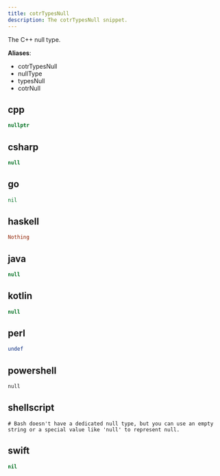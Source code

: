 ```yaml
---
title: cotrTypesNull
description: The cotrTypesNull snippet.
---
```


The C++ null type.

**Aliases**:
- cotrTypesNull
- nullType
- typesNull
- cotrNull

## cpp
```cpp
nullptr
```

## csharp
```csharp
null
```

## go
```go
nil
```

## haskell
```haskell
Nothing
```

## java
```java
null
```

## kotlin
```kotlin
null
```

## perl
```perl
undef
```

## powershell
```powershell
null
```

## shellscript
```shellscript
# Bash doesn't have a dedicated null type, but you can use an empty string or a special value like 'null' to represent null.
```

## swift
```swift
nil
```

